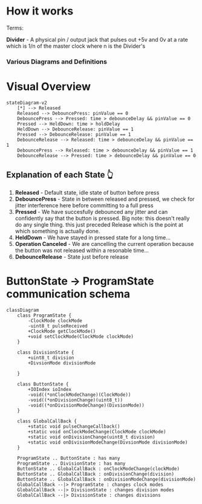 # How it works

Terms:


**Divider** - A physical pin / output jack that pulses out +5v and 0v at a rate which is 1/n of the master clock where n
is the Divider's 

### Various Diagrams and Definitions

# Visual Overview
```mermaid
stateDiagram-v2
    [*] --> Released
    Released --> DebouncePress: pinValue == 0
    DebouncePress --> Pressed: time > debounceDelay && pinValue == 0
    Pressed --> HeldDown: time > holdDelay
    HeldDown --> DebounceRelease: pinValue == 1
    Pressed --> DebounceRelease: pinValue == 1
    DebounceRelease --> Released: time > debounceDelay && pinValue == 1
    DebouncePress --> Released: time > debounceDelay && pinValue == 1
    DebounceRelease --> Pressed: time > debounceDelay && pinValue == 0
```

## Explanation of each State 👆
1. **Released** - Default state, idle state of button before press
2. **DebouncePress**  - State in between released and pressed, we check for jitter interference here before committing to a 
full press
3. **Pressed**  - We have succesfully debounced any jitter and can confidently say that the button is pressed. Big note: this doesn't really do any single thing. this just preceded Release which is the point at which something is actually done.
4. **HeldDown** - We have stayed in pressed state for a long time...
4. **Operation Canceled** - We are cancelling the current operation because the button was not released within a resonable time...
4. **DebounceRelease** - State just before release 

# ButtonState -> ProgramState communication schema
```mermaid
classDiagram
    class ProgramState {
        -ClockMode clockMode
        -uint8_t pulseReceived
        +ClockMode getClockMode()
        +void setClockMode(ClockMode clockMode)
    }
    
    class DivisionState {
        +uint8_t division
        +DivsionMode divisionMode
        
    }
    
    class ButtonState {
        +IOIndex ioIndex
        -void((*onClockModeChange)(ClockMode))
        -void((*onDivisionChange)(uint8_t))
        -void((*onDivisionModeChange)(DivsionMode))
    }
    
    class GlobalCallBack {
        +static void pulseChangeCallback()
        +static void onClockModeChange(ClockMode clockMode)
        +static void onDivisionChange(uint8_t division)
        +static void onDivisionModeChange(DivsionMode divisionMode)
    }
    
    ProgramState .. ButtonState : has many
    ProgramState .. DivisionState : has many
    ButtonState .. GlobalCallBack : onClockModeChange(clockMode)
    ButtonState .. GlobalCallBack : onDivisionChange(division)
    ButtonState .. GlobalCallBack : onDivisionModeChange(divisionMode)
    GlobalCallBack --|> ProgramState : changes clock modes
    GlobalCallBack --|> DivisionState : changes division modes
    GlobalCallBack --|> DivisionState : changes divisions
```


